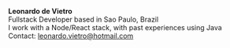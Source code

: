<b>Leonardo de Vietro</b>
<br>
Fullstack Developer based in Sao Paulo, Brazil
<br>
I work with a Node/React stack, with past experiences using Java
<br>
Contact: leonardo.vietro@hotmail.com
